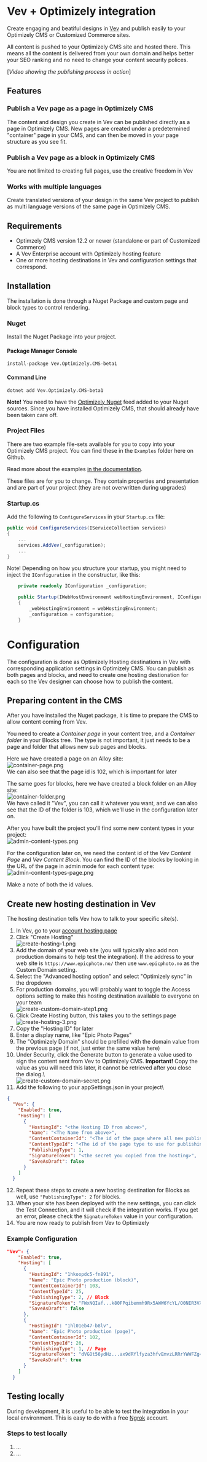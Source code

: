# Vev + Optimizely integration
Create engaging and beatiful designs in [Vev](https://vev.design) and publish easily to your Optimizely CMS or Customized Commerce sites.

All content is pushed to your Optimizely CMS site and hosted there. This means all the content is delivered from your own domain and helps better your SEO ranking and no need to change your content security polices.

[*Video showing the publishing process in action*]

## Features
### Publish a Vev page as a page in Optimizely CMS
The content and design you create in Vev can be published directly as a page in Optimizely CMS. New pages are created under a predetermined "container" page in your CMS, and can then be moved in your page structure as you see fit.

### Publish a Vev page as a block in Optimizely CMS
You are not limited to creating full pages, use the creative freedom in Vev 

### Works with multiple languages
Create translated versions of your design in the same Vev project to publish as multi language versions of the same page in Optimizely CMS.

## Requirements
 * Optimzely CMS version 12.2 or newer (standalone or part of Customized Commerce)
 * A Vev Enterprise account with Optimizely hosting feature
 * One or more hosting destinations in Vev and configuration settings that correspond.

## Installation
The installation is done through a Nuget Package and custom page and block types to control rendering.
### Nuget 
Install the Nuget Package into your project. 

#### Package Manager Console
```
install-package Vev.Optimizely.CMS-beta1
```
#### Command Line
```
dotnet add Vev.Optimizely.CMS-beta1
```
**Note!** You need to have the [Optimizely Nuget](https://nuget.optimizely.com) feed added to your Nuget sources. Since you have installed Optimizely CMS, that should already have been taken care off.

### Project Files
There are two example file-sets available for you to copy into your Optimizely CMS project. You can find these in the `Examples` folder here on Github. 

Read more about the examples [in the documentation](/Examples/readme.md).

These files are for you to change. They contain properties and presentation and are part of your project (they are not overwritten during upgrades)

### Startup.cs
Add the following to `ConfigureServices` in your `Startup.cs` file:
```csharp
public void ConfigureServices(IServiceCollection services)
{
    ...
    services.AddVev(_configuration);
    ...
}
```

Note! Depending on how you structure your startup, you might need to inject the `IConfiguration` in the constructur, like this:
```csharp
    private readonly IConfiguration _configuration;

    public Startup(IWebHostEnvironment webHostingEnvironment, IConfiguration configuration)
    {
        _webHostingEnvironment = webHostingEnvironment;
        _configuration = configuration;
    }

```

# Configuration
The configuration is done as Optimizely Hosting destinations in Vev with corresponding application settings in Optimizely CMS. You can publish as both pages and blocks, and need to create one hosting destionation for each so the Vev designer can choose how to publish the content.

## Preparing content in the CMS
After you have installed the Nuget package, it is time to prepare the CMS to allow content coming from Vev. 

You need to create a *Container page* in your content tree, and a *Container folder* in your Blocks tree. The type is not important, it just needs to be a page and folder that allows new sub pages and blocks.

Here we have created a page on an Alloy site:\
![container-page.png](img%2Fcontainer-page.png)\
We can also see that the page id is 102, which is important for later

The same goes for blocks, here we have created a block folder on an Alloy site:\
![container-folder.png](img%2Fcontainer-folder.png)\
We have called it "Vev", you can call it whatever you want, and we can also see that the ID of the folder is 103, which we'll use in the configuration later on.

After you have built the project you'll find some new content types in your project:\
![admin-content-types.png](img%2Fadmin-content-types.png)

For the configuration later on, we need the content id of the *Vev Content Page* and *Vev Content Block*. You can find the ID of the blocks by looking in the URL of the page in admin mode for each content type:\
![admin-content-types-page.png](img%2Fadmin-content-types-page.png)

Make a note of both the id values.

## Create new hosting destination in Vev
The hosting destination tells Vev how to talk to your specific site(s).  
 1. In Vev, go to your [account hosting page]([url](https://editor.vev.design/account/hosting))
 1. Click "Create Hosting"\
![create-hosting-1.png](img%2Fcreate-hosting-1.png)    
 1. Add the domain of your web site (you will typically also add non production domains to help test the integration). If the address to your web site is `https://www.epicphoto.no/` then use `www.epicphoto.no` as the Custom Domain setting.
 1. Select the "Advanced hosting option" and select "Optimizely sync" in the dropdown
 1. For production domains, you will probably want to toggle the Access options setting to make this hosting destination available to everyone on your team\
![create-custom-domain-step1.png](img%2Fcreate-hosting-2.png)
 1. Click Create Hosting button, this takes you to the settings page\
![create-hosting-3.png](img%2Fcreate-hosting-3.png)
 1. Copy the "Hosting ID" for later
 1. Enter a display name, like "Epic Photo Pages"
 1. The "Optimizely Domain" should be prefilled with the domain value from the previous page (if not, just enter the same value here)
 1. Under Security, click the Generate button to generate a value used to sign the content sent from Vev to Optimizely CMS. **Important!** Copy the value as you will need this later, it cannot be retrieved after you close the dialog.\  
![create-custom-domain-secret.png](img%2Fcreate-custom-domain-secret.png)
 1. Add the following to your appSettings.json in your project\  
```json
{
  "Vev": {
    "Enabled": true,
    "Hosting": [
      {
        "HostingId": "<the Hosting ID from above>",
        "Name": "<The Name from above>",
        "ContentContainerId": "<The id of the page where all new published Vev pages should go>", 
        "ContentTypeId": "<The id of the page type to use for publishing. You can find this in CMS admin mode>",
        "PublishingType": 1, 
        "SignatureToken": "<the secret you copied from the hosting>",
        "SaveAsDraft": false
      }
    ]
  }
```  
 12. Repeat these steps to create a new hosting destination for Blocks as well, use `"PublishingType": 2` for blocks.
 1. When your site has been deployed with the new settings, you can click the Test Connection, and it will check if the integration works. If you get an error, please check the `SignatureToken` value in your configuration.
 1. You are now ready to publish from Vev to Optimizely

### Example Configuration
```json
"Vev": {
    "Enabled": true,
    "Hosting": [
      {
        "HostingId": "1hkoopdc5-fn891",
        "Name": "Epic Photo production (block)",
        "ContentContainerId": 103,
        "ContentTypeId": 25,
        "PublishingType": 2, // Block
        "SignatureToken": "FWxNQIaf...k80FPqibemmh9Rx5AWW6YcYL/O0NER3VXffQ==",
        "SaveAsDraft": false
      },
      {
        "HostingId": "1hl01eb47-b8lv",
        "Name": "Epic Photo production (page)",
        "ContentContainerId": 102,
        "ContentTypeId": 26,
        "PublishingType": 1, // Page
        "SignatureToken": "dVGOt56ydHz...ax9dRYlfyza3hfvEmvzLRRrYWWFZg==",
        "SaveAsDraft": true
      }
    ]
  }
```
## Testing locally
During development, it is useful to be able to test the integration in your local environment. This is easy to do with a free [Ngrok](https://ngrok.com) account.

### Steps to test locally
1. ...
1. ...
